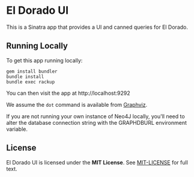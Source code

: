 # El Dorado UI

This is a Sinatra app that provides a UI and canned queries for El Dorado.

## Running Locally

To get this app running locally:

~~~
gem install bundler
bundle install
bundle exec rackup
~~~

You can then visit the app at http://localhost:9292

We assume the `dot` command is available from [Graphviz](http://www.graphviz.org/).

If you are not running your own instance of Neo4J locally, you'll need to alter
the database connection string with the GRAPHDBURL environment variable.

## License

El Dorado UI is licensed under the __MIT License__.  See [MIT-LICENSE](https://github.com/newrelic/el-dorado-ui/blob/master/MIT-LICENSE) for full text.
